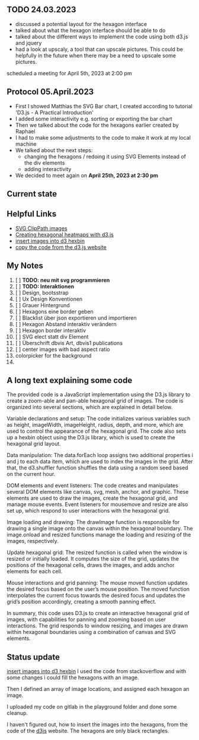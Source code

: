 ## TODO 24.03.2023

* discussed a potential layout for the hexagon interface
* talked about what the hexagon interface should be able to do
* talked about the different ways to implement the code using both d3.js and jquery
* had a look at upscaly, a tool that can upscale pictures. This could be helpfully in the future when there may be a
  need to upscale some pictures.

scheduled a meeting for April 5th, 2023 at 2:00 pm

## Protocol 05.April.2023

* First I showed Matthias the SVG Bar chart, I created according to tutorial 'D3.js - A Practical Introduction'
* I added some interactivity e.g. sorting or exporting the bar chart
* Then we talked about the code for the hexagons earlier created by Raphael
* I had to make some adjustments to the code to make it work at my local machine
* We talked about the next steps:
    * changing the hexagons / redoing it using SVG Elements instead of the div elements
    * adding interactivity
* We decided to meet again on **April 25th, 2023 at 2:30 pm**

## Current state

## Helpful Links

* [SVG ClipPath images](https://coderwall.com/p/blx8kw/svg-clippath-images)
* [Creating hexagonal heatmaps with d3.js](https://www.visualcinnamon.com/2013/07/self-organizing-maps-creating-hexagonal/)
* [insert images into d3 hexbin](https://stackoverflow.com/questions/25192912/how-to-insert-images-into-d3-hexbin)
* [copy the code from the d3.js website](view-source:https://d3js.org/ )

## My Notes
1. [ ]  **TODO: neu mit svg programmieren**
2. [ ]  **TODO: Interaktionen**
3. [ ] Design, bootsstrap
4. [ ]   Ux Design Konventionen
5. [ ]   Grauer Hintergrund
6. [ ]   Hexagons eine border geben
7. [ ]   Blacklist über json exportieren und importieren
8. [ ]   Hexagon Abstand interaktiv verändern
9. [ ]   Hexagon border interaktiv
10. [ ]   SVG elect statt div Element
11. [ ]   Überschrift dbvis Art, dbvis1 publications
12. [ ]   center images with bad aspect ratio
13. colorpicker for the background
14. 


## A long text explaining some code

The provided code is a JavaScript implementation using the D3.js library to create a zoom-able and pan-able hexagonal
grid of images. The code is organized into several sections, which are explained in detail below.

Variable declarations and setup:
The code initializes various variables such as height, imageWidth, imageHeight, radius, depth, and more, which are used
to control the appearance of the hexagonal grid. The code also sets up a hexbin object using the D3.js library, which is
used to create the hexagonal grid layout.

Data manipulation:
The data.forEach loop assigns two additional properties i and j to each data item, which are used to index the images in
the grid. After that, the d3.shuffler function shuffles the data using a random seed based on the current hour.

DOM elements and event listeners:
The code creates and manipulates several DOM elements like canvas, svg, mesh, anchor, and graphic. These elements are
used to draw the images, create the hexagonal grid, and manage mouse events. Event listeners for mousemove and resize
are also set up, which respond to user interactions with the hexagonal grid.

Image loading and drawing:
The drawImage function is responsible for drawing a single image onto the canvas within the hexagonal boundary. The
image.onload and resized functions manage the loading and resizing of the images, respectively.

Update hexagonal grid:
The resized function is called when the window is resized or initially loaded. It computes the size of the grid, updates
the positions of the hexagonal cells, draws the images, and adds anchor elements for each cell.

Mouse interactions and grid panning:
The mouse moved function updates the desired focus based on the user’s mouse position. The moved function interpolates
the current focus towards the desired focus and updates the grid’s position accordingly, creating a smooth panning
effect.

In summary, this code uses D3.js to create an interactive hexagonal grid of images, with capabilities for panning and
zooming based on user interactions. The grid responds to window resizing, and images are drawn within hexagonal
boundaries using a combination of canvas and SVG elements.


## Status update

[insert images into d3 hexbin](https://stackoverflow.com/questions/25192912/how-to-insert-images-into-d3-hexbin)
I used the code from stackoverflow and with some changes i could fill the hexagons with an image.

Then I defined an array of image locations, and assigned each hexagon an image.

I uploaded my code on gitlab in the playground folder and done some cleanup.

I haven't figured out, how to insert the images into the hexagons, from the code of the [d3js](https://d3js.org/) website.
The hexagons are only black rectangles.